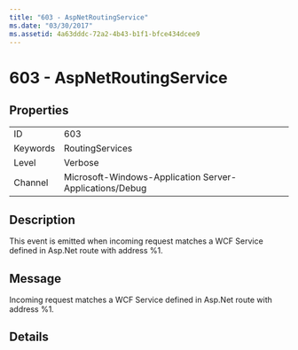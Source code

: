 ```yaml
---
title: "603 - AspNetRoutingService"
ms.date: "03/30/2017"
ms.assetid: 4a63dddc-72a2-4b43-b1f1-bfce434dcee9
---
```

# 603 - AspNetRoutingService
## Properties  


|||  
|-|-|  
|ID|603|  
|Keywords|RoutingServices|  
|Level|Verbose|  
|Channel|Microsoft-Windows-Application Server-Applications/Debug|  

## Description  
 This event is emitted when incoming request matches a WCF Service defined in Asp.Net route with address %1.  

## Message  
 Incoming request matches a WCF Service defined in Asp.Net route with address %1.  

## Details
